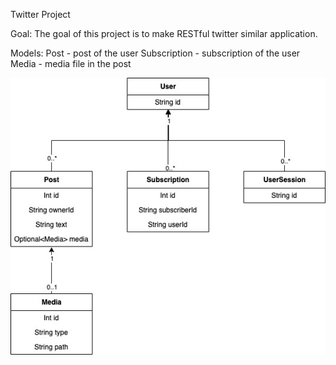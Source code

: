 Twitter Project

Goal:
The goal of this project is to make RESTful twitter similar application. 

Models:
Post - post of the user 
Subscription - subscription of the user
Media - media file in the post

![image](twitter.jpeg)



